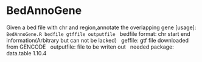# BedAnnoGene
Given a bed file with chr and region,annotate the overlapping gene 
[usage]: ```BedAnnoGene.R bedfile gtffile outputfile```  
bedfile format: chr start end information(Arbitrary but can not be lacked)  
geffile: gtf file downloaded from GENCODE  
outputfile: file to be writen out  
needed package: data.table 1.10.4
